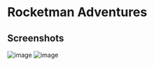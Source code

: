 # Rocketman Adventures
## Screenshots
![image](https://github.com/jakub-swiniarski/rocketman-adventures/assets/77209709/b219e0ed-07e4-4cff-a482-81aa55bbc8d5)
![image](https://github.com/jakub-swiniarski/rocketman-adventures/assets/77209709/09a652b3-0355-493a-b2d8-a47b17cc2aaa)
